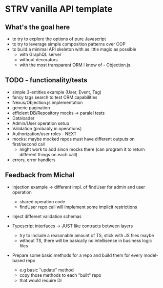 # STRV vanilla API template

## What's the goal here

- to try to explore the options of pure Javascript
- to try to leverage simple composition patterns over OOP
- to build a minimal API skeleton with as little magic as possible
  - with GraphQL server
  - without decorators
  - with the most transparent ORM I know of - Objection.js

## TODO - functionality/tests

- simple 3-entities example (User, Event, Tag)
- fancy tags search to test ORM capabilities
- Nexus/Objection.js implementation
- generic pagination
- efficient DB/Repository mocks -> paralel tests
- Dataloader
- Admin/User operation setup
- Validation (probably in operations)
- Authorization/user roles - NEXT
- mocks: maybe mocked repos must have different outputs on first/second call
  - might work to add sinon mocks there (can program it to return different things on each call)
- errors, error handlers

## Feedback from Michal

- Injection example -> different impl. of findUser for admin and user operation
  - shared operation code
  - findUser repo call will implement some implicit restrictions
- Inject different validation schemas

- Typescript interfaces -> JUST like contracts between layers

  - try to include a reasonable amount of TS, stick with JS files maybe
  - without TS, there will be basically no intellisense in business logic files

- Prepare some basic methods for a repo and build them for every model-based repo
  - e.g basic "update" method
  - copy those methods to each "built" repo
  - that would require DI
